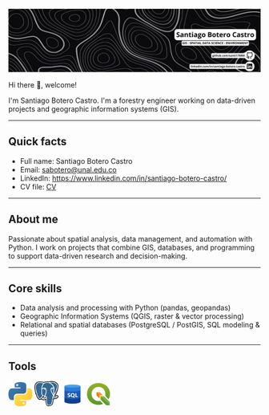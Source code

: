 ![Banner](./assets/1.png)

Hi there 👋, welcome!

I'm Santiago Botero Castro. I'm a forestry engineer working on data-driven projects and geographic information systems (GIS).

---

## Quick facts
- Full name: Santiago Botero Castro  
- Email: sabotero@unal.edu.co  
- LinkedIn: https://www.linkedin.com/in/santiago-botero-castro/  
- CV file: [CV](./assets/CV_SantiagoBotero_EN.pdf)

---

## About me
Passionate about spatial analysis, data management, and automation with Python. I work on projects that combine GIS, databases, and programming to support data-driven research and decision-making.

---

## Core skills
- Data analysis and processing with Python (pandas, geopandas)  
- Geographic Information Systems (QGIS, raster & vector processing)
- Relational and spatial databases (PostgreSQL / PostGIS, SQL modeling & queries)

---

## Tools
<img src="./assets/python.png" alt="Python" width="48" /> <img src="./assets/postgrest.png" alt="PostgREST" width="48" /> <img src="./assets/sql.png" alt="SQL" width="48" /> <img src="./assets/qgis.png" alt="QGIS" width="48" />


<!--
**santi1708M/santi1708M** is a ✨ _special_ ✨ repository because its `README.md` (this file) appears on your GitHub profile.

Here are some ideas to get you started:

- 🔭 I’m currently working on ...
- 🌱 I’m currently learning ...
- 👯 I’m looking to collaborate on ...
- 🤔 I’m looking for help with ...
- 💬 Ask me about ...
- 📫 How to reach me: ...
- 😄 Pronouns: ...
- ⚡ Fun fact: ...
-->
